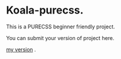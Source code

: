 # Koala-purecss.
This is a PURECSS beginner friendly project.


You can submit your version of project here.


[my version](https://error404-sp.github.io/koala-purecss/)
.
